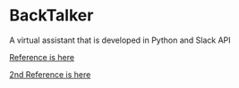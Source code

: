 # BackTalker

A virtual assistant that is developed in Python and Slack API

[Reference is here](https://www.fullstackpython.com/blog/build-first-slack-bot-python.html)

[2nd Reference is here](https://medium.com/@adakaminkure/how-and-why-i-build-a-bot-for-slack-in-python-de862cd91e21)
